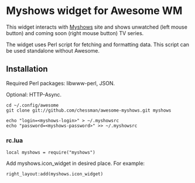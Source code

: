 # Myshows widget for Awesome WM

This widget interacts with [Myshows](http://myshows.me) site and shows unwatched
(left mouse button) and coming soon (right mouse button) TV series.

The widget uses Perl script for fetching and formatting data. This script can be
used standalone without Awesome.

## Installation

Required Perl packages: libwww-perl, JSON.

Optional: HTTP-Async.

    cd ~/.config/awesome
    git clone git://github.com/chessman/awesome-myshows.git myshows

    echo "login=<myshows-login>" > ~/.myshowsrc
    echo "password=<myshows-password>" >> ~/.myshowsrc

### rc.lua

    local myshows = require("myshows")

Add myshows.icon\_widget in desired place. For example:

    right_layout:add(myshows.icon_widget)
